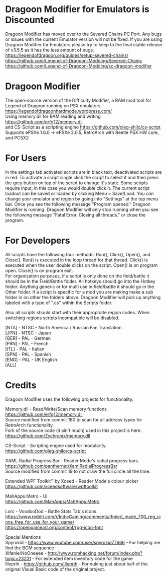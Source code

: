 # Dragoon Modifier for Emulators is Discounted
Dragoon Modifier has moved over to the Severed Chains PC Port. Any bugs or issues with the current Emulator version will not be fixed.
If you are using Dragoon Modifier for Emulators please try to keep to the final stable release of v3.5.5 as it has the less amount of bugs.
https://legendofdragoon.org/guides/setup-severed-chains/
https://github.com/Legend-of-Dragoon-Modding/Severed-Chains
https://github.com/Legend-of-Dragoon-Modding/sc-dragoon-modifier

# Dragoon Modifier
The open-source version of the Difficulty Modifier, a RAM mod tool for Legend of Dragoon running on PSX emulators. https://legendofdragoonhardmode.wordpress.com/  
Using memory.dll for RAM reading and writing https://github.com/erfg12/memory.dll  
and CS-Script as a scripting engine https://github.com/oleg-shilo/cs-script  
Supports ePSXe 1.6.0 -> ePSXe 2.0.5, RetroArch with Beetle PSX HW core, and PCSX2  
  
# For Users  
In the settings tab activated scripts are in black text, deactivated scripts are in red. To activate a script single click the script to select it and then press the grey button on top of the script to change it's state. Some scripts require input, in this case you would double click it. The current script loadout can be saved or loaded by clicking Menu > Save/Load. You can change your emulator and region by going into "Settings" at the top menu bar. Once you see the following message "Program opened." Dragoon Modifier is running. Dragoon Modifier will only stop running when you see the following message "Fatal Error. Closing all threads." or close the program.  
  
# For Developers  
All scripts have the following four methods: Run(), Click(), Open(), and Close(). Run() is executed in the loop thread for that thread. Click() is executed when the user double clicks on the script. Open() is on program open. Close() is on program exit.  
For organization purposes, if a script is only done on the field/battle it should be in the Field/Battle folder. All hotkeys should go into the Hotkey folder. Anything generic or for multi use in field/battle it should go in the Other folder. If a script is specific for a mod you are making make a sub folder in on other the folders above. Dragoon Modifier will pick up anything labeled with a type of ".cs" within the Scripts folder.  
  
Also all scripts should start with their appropriate region codes. When switching regions scripts incompatible will be disabled.  
  
[NTA] - NTSC - North America / Russian Fan Translation  
[JPN] - NTSC - Japan  
[GER] - PAL - German  
[FRN] - PAL - French  
[ITL] - PAL - Italian  
[SPN] - PAL - Spanish  
[ENG] - PAL - UK English  
[ALL]  

# Credits  
Dragoon Modifier uses the following projects for functionality.  

Memory.dll - Read/Write/Scan memory functions  
https://github.com/erfg12/memory.dll  
Source modified from commit 180 to scan for all address types for RetroArch functionality.  
Fork of the source code (it ain't much) used in this project is here.  
https://github.com/Zychronix/memory.dll  
  
CS-Script - Scripting engine used for modularity.  
https://github.com/oleg-shilo/cs-script  
  
XAML Radial Progress Bar - Reader Mode's radial progress bars.  
https://github.com/panthernet/XamlRadialProgressBar  
Source modified from commit 19 to not draw the full circle all the time.  
  
Extended WPF Toolkit™ by Xceed - Reader Mode's colour picker  
https://github.com/xceedsoftware/wpftoolkit  
  
MahApps.Metro - UI  
https://github.com/MahApps/MahApps.Metro  
  
Lorc - VoodooDod - Battle Stats Tab's icons.  
https://www.reddit.com/r/IndieGaming/comments/ifmie/i_made_700_rpg_icons_free_for_use_for_your_game/  
https://opengameart.org/content/rpg-icon-font  
  
Special Mentions  
Spyrokid - https://www.youtube.com/user/spyrokid77666 - For helping me find the BGM sequence  
Xifanie/NoOneeee - http://www.romhacking.net/forum/index.php?topic=23231 - For extended item inventory code for the game  
Illeprih - https://github.com/Illeprih - For nuking just about half of the original Visual Basic code of the original project. 
